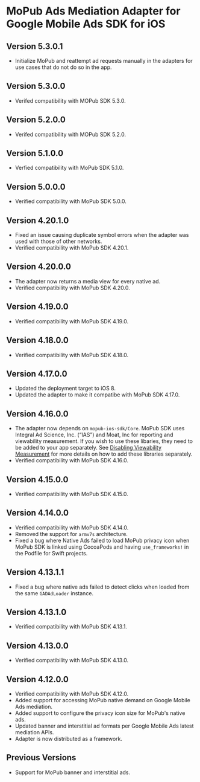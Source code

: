 # MoPub Ads Mediation Adapter for Google Mobile Ads SDK for iOS

## Version 5.3.0.1
- Initialize MoPub and reattempt ad requests manually in the adapters for use cases that do not do so in the app.

## Version 5.3.0.0
- Verifed compatibility with MOPub SDK 5.3.0.

## Version 5.2.0.0
- Verifed compatibility with MOPub SDK 5.2.0.

## Version 5.1.0.0
- Verfied compatibility with MoPub SDK 5.1.0.

## Version 5.0.0.0
- Verified compatibility with MoPub SDK 5.0.0.

## Version 4.20.1.0
- Fixed an issue causing duplicate symbol errors when the adapter was used with
  those of other networks.
- Verified compatibility with MoPub SDK 4.20.1.

## Version 4.20.0.0
- The adapter now returns a media view for every native ad.
- Verified compatibility with MoPub SDK 4.20.0.

## Version 4.19.0.0
- Verified compatibility with MoPub SDK 4.19.0.

## Version 4.18.0.0
- Verified compatibility with MoPub SDK 4.18.0.

## Version 4.17.0.0
- Updated the deployment target to iOS 8.
- Updated the adapter to make it compatibe with MoPub SDK 4.17.0.

## Version 4.16.0.0
- The adapter now depends on `mopub-ios-sdk/Core`. MoPub SDK uses Integral Ad
  Science, Inc. (“IAS”) and Moat, Inc for reporting and viewability measurement.
  If you wish to use these libaries, they need to be added to your app
  separately. See [Disabling Viewability Measurement](https://github.com/mopub/mopub-ios-sdk#disabling-viewability-measurement)
  for more details on how to add these libraries separately.
- Verified compatibility with MoPub SDK 4.16.0.

## Version 4.15.0.0
- Verified compatibility with MoPub SDK 4.15.0.

## Version 4.14.0.0
- Verified compatibility with MoPub SDK 4.14.0.
- Removed the support for `armv7s` architecture.
- Fixed a bug where Native Ads failed to load MoPub privacy icon when MoPub SDK
  is linked using CocoaPods and having `use_frameworks!` in the Podfile for
  Swift projects.

## Version 4.13.1.1
- Fixed a bug where native ads failed to detect clicks when loaded from the same
  `GADAdLoader` instance.

## Version 4.13.1.0
- Verified compatibility with MoPub SDK 4.13.1.

## Version 4.13.0.0
- Verified compatibility with MoPub SDK 4.13.0.

## Version 4.12.0.0
- Verified compatibility with MoPub SDK 4.12.0.
- Added support for accessing MoPub native demand on Google Mobile Ads
  mediation.
- Added support to configure the privacy icon size for MoPub's native ads.
- Updated banner and interstitial ad formats per Google Mobile Ads latest
  mediation APIs.
- Adapter is now distributed as a framework.

## Previous Versions
- Support for MoPub banner and interstitial ads.
